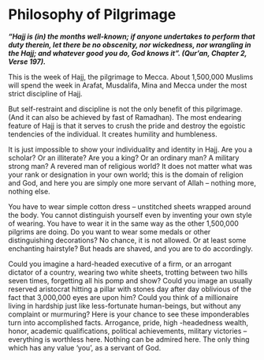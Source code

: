 Philosophy of Pilgrimage
========================

***“Hajj is (in) the months well-known; if anyone undertakes to perform
that duty therein, let there be no obscenity, nor wickedness, nor
wrangling in the Hajj; and whatever good you do, God knows it”. (Qur’an,
Chapter 2, Verse 197).***

This is the week of Hajj, the pilgrimage to Mecca. About 1,500,000
Muslims will spend the week in Arafat, Musdalifa, Mina and Mecca under
the most strict discipline of Hajj.

But self-restraint and discipline is not the only benefit of this
pilgrimage. (And it can also be achieved by fast of Ramadhan). The most
endearing feature of Hajj is that it serves to crush the pride and
destroy the egoistic tendencies of the individual. It creates humility
and humbleness.

It is just impossible to show your individuality and identity in Hajj.
Are you a scholar? Or an illiterate? Are you a king? Or an ordinary man?
A military strong man? A revered man of religious world? It does not
matter what was your rank or designation in your own world; this is the
domain of religion and God, and here you are simply one more servant of
Allah – nothing more, nothing else.

You have to wear simple cotton dress – unstitched sheets wrapped around
the body. You cannot distinguish yourself even by inventing your own
style of wearing. You have to wear it in the same way as the other
1,500,000 pilgrims are doing. Do you want to wear some medals or other
distinguishing decorations? No chance, it is not allowed. Or at least
some enchanting hairstyle? But heads are shaved, and you are to do
accordingly.

Could you imagine a hard-headed executive of a firm, or an arrogant
dictator of a country, wearing two white sheets, trotting between two
hills seven times, forgetting all his pomp and show? Could you image an
usually reserved aristocrat hitting a pillar with stones day after day
oblivious of the fact that 3,000,000 eyes are upon him? Could you think
of a millionaire living in hardship just like less-fortunate
human-beings, but without any complaint or murmuring? Here is your
chance to see these imponderables turn into accomplished facts.
Arrogance, pride, high -headedness wealth, honor, academic
qualifications, political achievements, military victories – everything
is worthless here. Nothing can be admired here. The only thing which has
any value ‘you’, as a servant of God.


